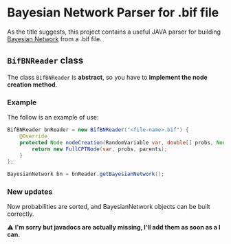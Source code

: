 #  Bayesian Network Parser for .bif file 
As the title suggests, this project contains a useful JAVA parser for building [Bayesian Network](https://github.com/aimacode/aima-java/blob/AIMA3e/aima-core/src/main/java/aima/core/probability/bayes/BayesianNetwork.java) from a .bif file.
## ```BifBNReader``` class
The class ```BifBNReader``` is **abstract**, so you have to **implement the node creation method**.


### Example
The follow is an example of use:
```java
BifBNReader bnReader = new BifBNReader("<file-name>.bif") {
    @Override
    protected Node nodeCreation(RandomVariable var, double[] probs, Node... parents) {
        return new FullCPTNode(var, probs, parents);
    }
};

BayesianNetwork bn = bnReader.getBayesianNetwork();
```
### New updates
Now probabilities are sorted, and BayesianNetwork objects can be built correctly.

:warning: **I'm sorry but javadocs are actually missing, I'll add them as soon as a I can.**
